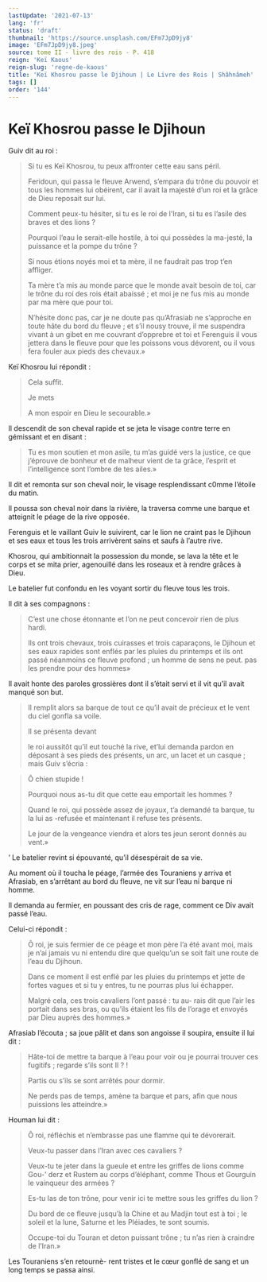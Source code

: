 ```yaml
---
lastUpdate: '2021-07-13'
lang: 'fr'
status: 'draft'
thumbnail: 'https://source.unsplash.com/EFm7JpD9jy8'
image: 'EFm7JpD9jy8.jpeg'
source: tome II - livre des rois - P. 418
reign: 'Keï Kaous'
reign-slug: 'regne-de-kaous'
title: 'Keï Khosrou passe le Djihoun | Le Livre des Rois | Shâhnâmeh'
tags: []
order: '144'
---
```


<!-- LTeX: language=fr -->

# Keï Khosrou passe le Djihoun

Guiv dit au roi :

> Si tu es Keï Khosrou, tu peux affronter cette eau sans péril.
>
> Feridoun, qui passa le fleuve Arwend, s’empara du trône du pouvoir et tous les hommes lui obéirent, car il avait la majesté d’un roi et la grâce de Dieu reposait sur lui.
>
> Comment peux-tu hésiter, si tu es le roi de l’Iran, si tu es l’asile des braves et des lions ?
>
> Pourquoi l’eau le serait-elle hostile, à toi qui possèdes la ma-jesté, la puissance et la pompe du trône ?
>
> Si nous étions noyés moi et ta mère, il ne faudrait pas trop t’en affliger.
>
> Ta mère t’a mis au monde parce que le monde avait besoin de toi, car le trône du roi des rois était abaissé ; et moi je ne fus mis au monde par ma mère que pour toi.
>
> N’hésite donc pas, car je ne doute pas qu’Afrasiab ne s’approche en toute hâte du bord du fleuve ; et s’il nousy trouve, il me suspendra vivant à un gibet en me couvrant d’opprebre et toi et Ferenguis il vous jettera dans le fleuve pour que les poissons vous dévorent, ou il vous fera fouler aux pieds des chevaux.»

Keï Khosrou lui répondit :

> Cela suffit.
>
> Je mets 
>
> A mon espoir en Dieu le secourable.»

Il descendit de son cheval rapide et se jeta le visage contre terre en gémissant et en disant :

> Tu es mon soutien et mon asile, tu m’as guidé vers la justice, ce que j’éprouve de bonheur et de malheur vient de ta grâce, l’esprit et l’intelligence sont l’ombre de tes ailes.»

Il dit et remonta sur son cheval noir, le visage resplendissant c0mme l’étoile du matin.

Il poussa son cheval noir dans la rivière, la traversa comme une barque et atteignit le péage de la rive opposée.

Ferenguis et le vaillant Guiv le suivirent, car le lion ne craint pas le Djihoun et ses eaux et tous les trois arrivèrent sains et saufs à l’autre rive.

Khosrou, qui ambitionnait la possession du monde, se lava la tête et le corps et se mita prier, agenouillé dans les roseaux et à rendre grâces à Dieu.

Le batelier fut confondu en les voyant sortir du fleuve tous les trois.

Il dit à ses compagnons :

> C’est une chose étonnante et l’on ne peut concevoir rien de plus hardi.
>
> Ils ont trois chevaux, trois cuirasses et trois caparaçons, le Djihoun et ses eaux rapides sont enflés par les pluies du printemps et ils ont passé néanmoins ce fleuve profond ; un homme de sens ne peut. pas les prendre pour des hommes»

Il avait honte des paroles grossières dont il s’était servi et il vit qu’il avait manqué son but.
>
> Il remplit alors sa barque de tout ce qu’il avait de précieux et le vent du ciel gonfla sa voile.
>
> Il se présenta devant
>
> le roi aussitôt qu’il eut touché la rive, et’lui demanda pardon en déposant à ses pieds des présents, un arc, un lacet et un casque ; mais Guiv s’écria :

> Ô chien stupide !
>
> Pourquoi nous as-tu dit que cette eau emportait les hommes ?
>
> Quand le roi, qui possède assez de joyaux, t’a demandé ta barque, tu la lui as -refusée et maintenant il refuse tes présents.
>
> Le jour de la vengeance viendra et alors tes jeun seront donnés au vent.»

’
Le batelier revint si épouvanté, qu’il désespérait de sa vie.

Au moment où il toucha le péage, l’armée des Touraniens y arriva et Afrasiab, en s’arrêtant au bord du fleuve, ne vit sur l’eau ni barque ni homme.

Il demanda au fermier, en poussant des cris de rage, comment ce Div avait passé l’eau.

Celui-ci répondit :

> Ô roi, je suis fermier de ce péage et mon père l’a été avant moi, mais je n’ai jamais vu ni entendu dire que quelqu’un se soit fait une route de l’eau du Djihoun.
>
> Dans ce moment il est enflé par les pluies du printemps et jette de fortes vagues et si tu y entres, tu ne pourras plus lui échapper.
>
> Malgré cela, ces trois cavaliers l’ont passé : tu au-
rais dit que l’air les portait dans ses bras, ou qu’ils étaient les fils de l’orage et envoyés par Dieu auprès des hommes.»

Afrasiab l’écouta ; sa joue pâlit et dans son angoisse il soupira, ensuite il lui dit :

> Hâte-toi de mettre ta barque à l’eau pour voir ou je pourrai trouver ces fugitifs ; regarde s’ils sont Il ? !
>
> Partis ou s’ils se sont arrêtés pour dormir.
>
> Ne perds pas de temps, amène ta barque et pars, afin que nous puissions les atteindre.»

Houman lui dit :

> Ô roi, réfléchis et n’embrasse pas une flamme qui te dévorerait.
>
> Veux-tu passer dans l’Iran avec ces cavaliers ?
>
> Veux-tu te jeter dans la gueule et entre les griffes de lions comme Gou-’ derz et Rustem au corps d’éléphant, comme Thous et Gourguin le vainqueur des armées ?
>
> Es-tu las de ton trône, pour venir ici te mettre sous les griffes du lion ?
>
> Du bord de ce fleuve jusqu’à la Chine et au Madjin tout est à toi ; le soleil et la lune, Saturne et les Pléiades, te sont soumis.
>
> Occupe-toi du Touran et deton puissant trône ; tu n’as rien à craindre de l’Iran.»

Les Touraniens s’en retournè-
rent tristes et le cœur gonflé de sang et un long temps se passa ainsi.
